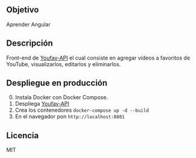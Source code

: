 ## Objetivo
Aprender Angular

## Descripción
Front-end de [Youfav-API](https://github.com/Pacorb94/Youfav-API) el cual consiste en agregar vídeos a favoritos de YouTube, visualizarlos, editarlos y eliminarlos.

## Despliegue en producción
0. Instala Docker con Docker Compose.
1. Despliega [Youfav-API](https://github.com/Pacorb94/Youfav-API)
2. Crea los contenedores `docker-compose up -d --build`
3. En el navegador pon `http://localhost:8081`
## Licencia
MIT

